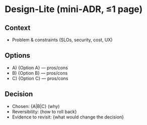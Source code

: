 # Design‑Lite (mini‑ADR, ≤1 page)
## Context
- Problem & constraints (SLOs, security, cost, UX)

## Options
- A) {Option A} — pros/cons
- B) {Option B} — pros/cons
- C) {Option C} — pros/cons

## Decision
- Chosen: {A|B|C} (why)
- Reversibility: {how to roll back}
- Evidence to revisit: {what would change the decision}